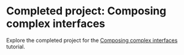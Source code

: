 # Completed project: Composing complex interfaces

Explore the completed project for the [Composing complex interfaces](https://developer.apple.com/tutorials/swiftui/composing-complex-interfaces) tutorial.
